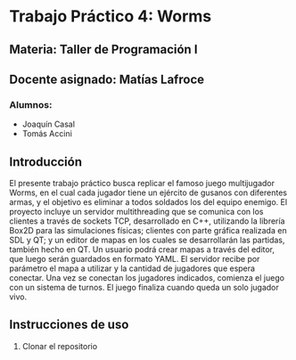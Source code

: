 # Trabajo Práctico 4: Worms
## Materia: Taller de Programación I
## Docente asignado: Matías Lafroce
### Alumnos:
* Joaquín Casal
* Tomás Accini

## Introducción
El presente trabajo práctico busca replicar el famoso juego multijugador Worms, en el cual cada jugador tiene un ejército de gusanos con diferentes armas, y el objetivo es eliminar a todos soldados los del equipo enemigo. El proyecto incluye un servidor multithreading que se comunica con los clientes a través de sockets TCP, desarrollado en C++, utilizando la librería Box2D para las simulaciones físicas; clientes con parte gráfica realizada en SDL y QT; y un editor de mapas en los cuales se desarrollarán las partidas, también hecho en QT. Un usuario podrá crear mapas a través del editor, que luego serán guardados en formato YAML. El servidor recibe por parámetro el mapa a utilizar y la cantidad de jugadores que espera conectar. Una vez se conectan los jugadores indicados, comienza el juego con un sistema de turnos. El juego finaliza cuando queda un solo jugador vivo.

## Instrucciones de uso
1. Clonar el repositorio
